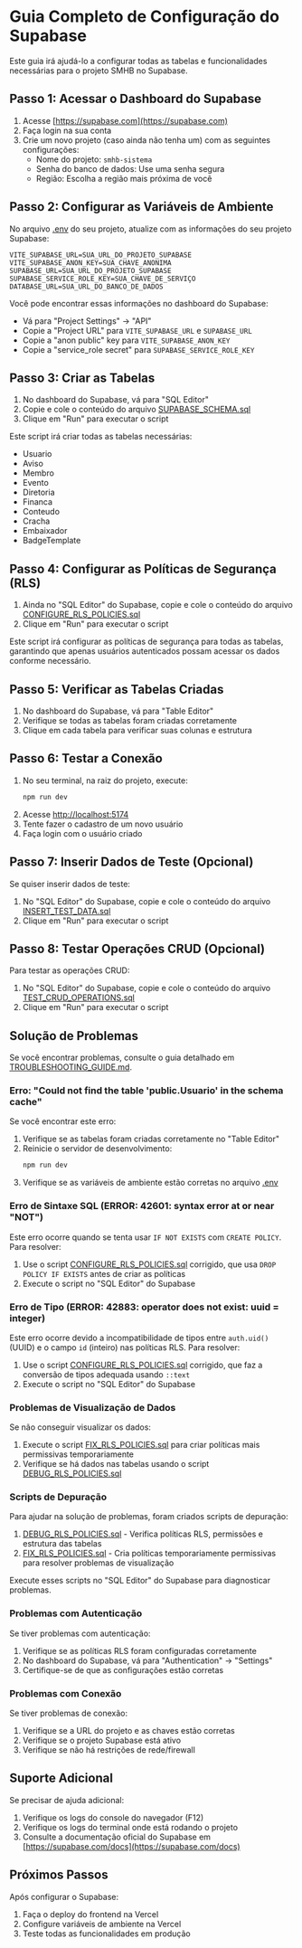 # Guia Completo de Configuração do Supabase

Este guia irá ajudá-lo a configurar todas as tabelas e funcionalidades necessárias para o projeto SMHB no Supabase.

## Passo 1: Acessar o Dashboard do Supabase

1. Acesse [https://supabase.com](https://supabase.com)
2. Faça login na sua conta
3. Crie um novo projeto (caso ainda não tenha um) com as seguintes configurações:
   - Nome do projeto: `smhb-sistema`
   - Senha do banco de dados: Use uma senha segura
   - Região: Escolha a região mais próxima de você

## Passo 2: Configurar as Variáveis de Ambiente

No arquivo [.env](file:///c:/Users/sergi/Downloads/smhb-sistema-main/smhb-sistema-main/.env) do seu projeto, atualize com as informações do seu projeto Supabase:

```env
VITE_SUPABASE_URL=SUA_URL_DO_PROJETO_SUPABASE
VITE_SUPABASE_ANON_KEY=SUA_CHAVE_ANONIMA
SUPABASE_URL=SUA_URL_DO_PROJETO_SUPABASE
SUPABASE_SERVICE_ROLE_KEY=SUA_CHAVE_DE_SERVIÇO
DATABASE_URL=SUA_URL_DO_BANCO_DE_DADOS
```

Você pode encontrar essas informações no dashboard do Supabase:
- Vá para "Project Settings" → "API"
- Copie a "Project URL" para `VITE_SUPABASE_URL` e `SUPABASE_URL`
- Copie a "anon public" key para `VITE_SUPABASE_ANON_KEY`
- Copie a "service_role secret" para `SUPABASE_SERVICE_ROLE_KEY`

## Passo 3: Criar as Tabelas

1. No dashboard do Supabase, vá para "SQL Editor"
2. Copie e cole o conteúdo do arquivo [SUPABASE_SCHEMA.sql](file:///c:/Users/sergi/Downloads/smhb-sistema-main/smhb-sistema-main/SUPABASE_SCHEMA.sql)
3. Clique em "Run" para executar o script

Este script irá criar todas as tabelas necessárias:
- Usuario
- Aviso
- Membro
- Evento
- Diretoria
- Financa
- Conteudo
- Cracha
- Embaixador
- BadgeTemplate

## Passo 4: Configurar as Políticas de Segurança (RLS)

1. Ainda no "SQL Editor" do Supabase, copie e cole o conteúdo do arquivo [CONFIGURE_RLS_POLICIES.sql](file:///c:/Users/sergi/Downloads/smhb-sistema-main/smhb-sistema-main/CONFIGURE_RLS_POLICIES.sql)
2. Clique em "Run" para executar o script

Este script irá configurar as políticas de segurança para todas as tabelas, garantindo que apenas usuários autenticados possam acessar os dados conforme necessário.

## Passo 5: Verificar as Tabelas Criadas

1. No dashboard do Supabase, vá para "Table Editor"
2. Verifique se todas as tabelas foram criadas corretamente
3. Clique em cada tabela para verificar suas colunas e estrutura

## Passo 6: Testar a Conexão

1. No seu terminal, na raiz do projeto, execute:
   ```bash
   npm run dev
   ```
2. Acesse [http://localhost:5174](http://localhost:5174)
3. Tente fazer o cadastro de um novo usuário
4. Faça login com o usuário criado

## Passo 7: Inserir Dados de Teste (Opcional)

Se quiser inserir dados de teste:

1. No "SQL Editor" do Supabase, copie e cole o conteúdo do arquivo [INSERT_TEST_DATA.sql](file:///c:/Users/sergi/Downloads/smhb-sistema-main/smhb-sistema-main/INSERT_TEST_DATA.sql)
2. Clique em "Run" para executar o script

## Passo 8: Testar Operações CRUD (Opcional)

Para testar as operações CRUD:

1. No "SQL Editor" do Supabase, copie e cole o conteúdo do arquivo [TEST_CRUD_OPERATIONS.sql](file:///c:/Users/sergi/Downloads/smhb-sistema-main/smhb-sistema-main/TEST_CRUD_OPERATIONS.sql)
2. Clique em "Run" para executar o script

## Solução de Problemas

Se você encontrar problemas, consulte o guia detalhado em [TROUBLESHOOTING_GUIDE.md](file:///c:/Users/sergi/Downloads/smhb-sistema-main/smhb-sistema-main/TROUBLESHOOTING_GUIDE.md).

### Erro: "Could not find the table 'public.Usuario' in the schema cache"

Se você encontrar este erro:

1. Verifique se as tabelas foram criadas corretamente no "Table Editor"
2. Reinicie o servidor de desenvolvimento:
   ```bash
   npm run dev
   ```
3. Verifique se as variáveis de ambiente estão corretas no arquivo [.env](file:///c:/Users/sergi/Downloads/smhb-sistema-main/smhb-sistema-main/.env)

### Erro de Sintaxe SQL (ERROR: 42601: syntax error at or near "NOT")

Este erro ocorre quando se tenta usar `IF NOT EXISTS` com `CREATE POLICY`. Para resolver:

1. Use o script [CONFIGURE_RLS_POLICIES.sql](file:///c:/Users/sergi/Downloads/smhb-sistema-main/smhb-sistema-main/CONFIGURE_RLS_POLICIES.sql) corrigido, que usa `DROP POLICY IF EXISTS` antes de criar as políticas
2. Execute o script no "SQL Editor" do Supabase

### Erro de Tipo (ERROR: 42883: operator does not exist: uuid = integer)

Este erro ocorre devido a incompatibilidade de tipos entre `auth.uid()` (UUID) e o campo `id` (inteiro) nas políticas RLS. Para resolver:

1. Use o script [CONFIGURE_RLS_POLICIES.sql](file:///c:/Users/sergi/Downloads/smhb-sistema-main/smhb-sistema-main/CONFIGURE_RLS_POLICIES.sql) corrigido, que faz a conversão de tipos adequada usando `::text`
2. Execute o script no "SQL Editor" do Supabase

### Problemas de Visualização de Dados

Se não conseguir visualizar os dados:

1. Execute o script [FIX_RLS_POLICIES.sql](file:///c:/Users/sergi/Downloads/smhb-sistema-main/smhb-sistema-main/FIX_RLS_POLICIES.sql) para criar políticas mais permissivas temporariamente
2. Verifique se há dados nas tabelas usando o script [DEBUG_RLS_POLICIES.sql](file:///c:/Users/sergi/Downloads/smhb-sistema-main/smhb-sistema-main/DEBUG_RLS_POLICIES.sql)

### Scripts de Depuração

Para ajudar na solução de problemas, foram criados scripts de depuração:

1. [DEBUG_RLS_POLICIES.sql](file:///c:/Users/sergi/Downloads/smhb-sistema-main/smhb-sistema-main/DEBUG_RLS_POLICIES.sql) - Verifica políticas RLS, permissões e estrutura das tabelas
2. [FIX_RLS_POLICIES.sql](file:///c:/Users/sergi/Downloads/smhb-sistema-main/smhb-sistema-main/FIX_RLS_POLICIES.sql) - Cria políticas temporariamente permissivas para resolver problemas de visualização

Execute esses scripts no "SQL Editor" do Supabase para diagnosticar problemas.

### Problemas com Autenticação

Se tiver problemas com autenticação:

1. Verifique se as políticas RLS foram configuradas corretamente
2. No dashboard do Supabase, vá para "Authentication" → "Settings"
3. Certifique-se de que as configurações estão corretas

### Problemas com Conexão

Se tiver problemas de conexão:

1. Verifique se a URL do projeto e as chaves estão corretas
2. Verifique se o projeto Supabase está ativo
3. Verifique se não há restrições de rede/firewall

## Suporte Adicional

Se precisar de ajuda adicional:

1. Verifique os logs do console do navegador (F12)
2. Verifique os logs do terminal onde está rodando o projeto
3. Consulte a documentação oficial do Supabase em [https://supabase.com/docs](https://supabase.com/docs)

## Próximos Passos

Após configurar o Supabase:

1. Faça o deploy do frontend na Vercel
2. Configure variáveis de ambiente na Vercel
3. Teste todas as funcionalidades em produção